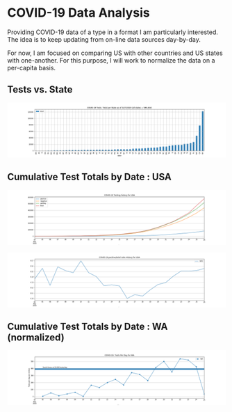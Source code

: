 # COVID-19 Data Analysis

Providing COVID-19 data of a type in a format I am particularly interested.  The idea is to keep updating from on-line data sources day-by-day.

For now, I am focused on comparing US with other countries and US states with one-another.  For this purpose, I will work to normalize the data on a per-capita basis.

## Tests vs. State

![Do you see me now?](./images/tests_vs_state.png)

## Cumulative Test Totals by Date : USA

![Do you see me now?](./images/tests_by_date_USA.png)

![Do you see me now?](./images/test_ratios_by_date_USA.png)

## Cumulative Test Totals by Date : WA (normalized)

![Do you see me now?](./images/tpd_history_WA.png)
